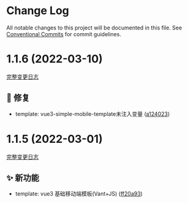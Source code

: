 # Change Log

All notable changes to this project will be documented in this file.
See [Conventional Commits](https://conventionalcommits.org) for commit guidelines.

<a name="1.1.6"></a>

# 1.1.6 (2022-03-10)
[完整变更日志](https://github.com/GATING/gating-cli-template/compare/v1.1.5...v1.1.6)

## 🐞 修复

* template: vue3-simple-mobile-template未注入变量 ([a124023](https://github.com/GATING/gating-cli-template/commit/a124023))


<a name="1.1.5"></a>

# 1.1.5 (2022-03-01)
[完整变更日志](https://github.com/GATING/gating-cli-template/compare/v1.1.4...v1.1.5)

## ✨ 新功能

* template: vue3 基础移动端模板(Vant+JS) ([ff20a93](https://github.com/GATING/gating-cli-template/commit/ff20a93))
